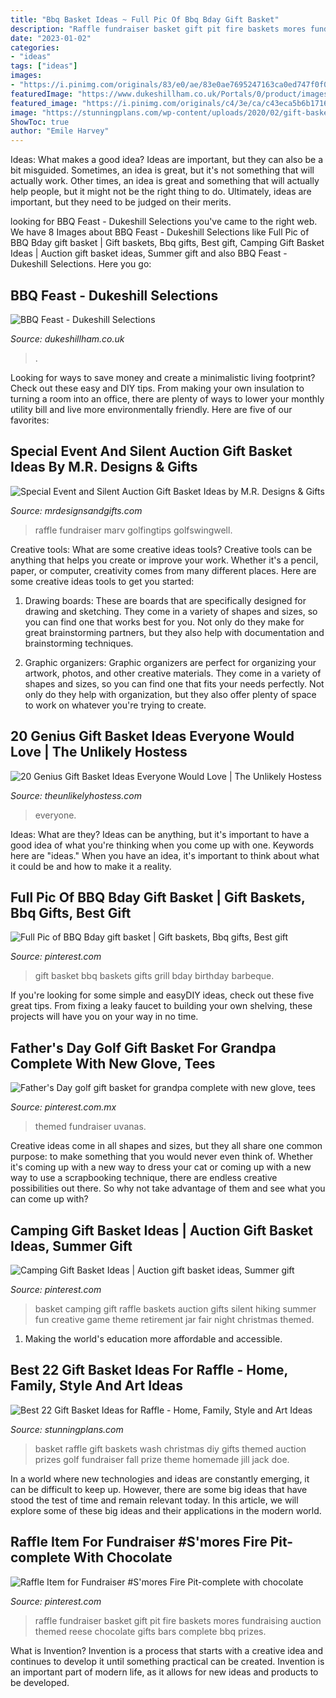 ```yaml
---
title: "Bbq Basket Ideas ~ Full Pic Of Bbq Bday Gift Basket"
description: "Raffle fundraiser basket gift pit fire baskets mores fundraising auction themed reese chocolate gifts bars complete bbq prizes"
date: "2023-01-02"
categories:
- "ideas"
tags: ["ideas"]
images:
- "https://i.pinimg.com/originals/83/e0/ae/83e0ae7695247163ca0ed747f0f05067.jpg"
featuredImage: "https://www.dukeshillham.co.uk/Portals/0/product/images/bbq-feast-20.jpg"
featured_image: "https://i.pinimg.com/originals/c4/3e/ca/c43eca5b6b1716b8a2efb5dcab5d5333.jpg"
image: "https://stunningplans.com/wp-content/uploads/2020/02/gift-basket-ideas-for-raffle-new-car-wash-of-gift-basket-ideas-for-raffle-scaled.jpg"
ShowToc: true
author: "Emile Harvey"
---
```



Ideas: What makes a good idea?
Ideas are important, but they can also be a bit misguided. Sometimes, an idea is great, but it's not something that will actually work. Other times, an idea is great and something that will actually help people, but it might not be the right thing to do. Ultimately, ideas are important, but they need to be judged on their merits.

	

		
looking for BBQ Feast - Dukeshill Selections you've came to the right web. We have 8 Images about BBQ Feast - Dukeshill Selections like Full Pic of BBQ Bday gift basket | Gift baskets, Bbq gifts, Best gift, Camping Gift Basket Ideas | Auction gift basket ideas, Summer gift and also BBQ Feast - Dukeshill Selections. Here you go:
		
    
## BBQ Feast - Dukeshill Selections

<img loading=lazy src="https://www.dukeshillham.co.uk/Portals/0/product/images/bbq-feast-20.jpg" onerror="this.onerror=null;this.src='https://tse1.mm.bing.net/th?id=OIP.oTTkTExTaKPsVko5i0DNfgHaE8&amp;pid=15.1';" alt="BBQ Feast - Dukeshill Selections">

_Source: dukeshillham.co.uk_

>. 

	

Looking for ways to save money and create a minimalistic living footprint? Check out these easy and DIY tips. From making your own insulation to turning a room into an office, there are plenty of ways to lower your monthly utility bill and live more environmentally friendly. Here are five of our favorites: 

    
## Special Event And Silent Auction Gift Basket Ideas By M.R. Designs &amp; Gifts

<img loading=lazy src="https://mrdesignsandgifts.com/wp-content/uploads/2013/10/Manheim-Custom-Golf.jpg" onerror="this.onerror=null;this.src='https://tse3.mm.bing.net/th?id=OIP.iuAzXIypvsIwpK2x9v7QXQHaLz&amp;pid=15.1';" alt="Special Event and Silent Auction Gift Basket Ideas by M.R. Designs &amp; Gifts">

_Source: mrdesignsandgifts.com_

>raffle fundraiser marv golfingtips golfswingwell. 

	

Creative tools: What are some creative ideas tools?
Creative tools can be anything that helps you create or improve your work. Whether it's a pencil, paper, or computer, creativity comes from many different places. Here are some creative ideas tools to get you started:
1. Drawing boards: These are boards that are specifically designed for drawing and sketching. They come in a variety of shapes and sizes, so you can find one that works best for you. Not only do they make for great brainstorming partners, but they also help with documentation and brainstorming techniques.

2. Graphic organizers: Graphic organizers are perfect for organizing your artwork, photos, and other creative materials. They come in a variety of shapes and sizes, so you can find one that fits your needs perfectly. Not only do they help with organization, but they also offer plenty of space to work on whatever you're trying to create.

    
## 20 Genius Gift Basket Ideas Everyone Would Love | The Unlikely Hostess

<img loading=lazy src="https://theunlikelyhostess.com/wp-content/uploads/2020/11/973576d864bfcc7f1a735e04fc19d3d0.jpg" onerror="this.onerror=null;this.src='https://tse2.mm.bing.net/th?id=OIP.WF_l2FSymqBDcCO7Ez6TQwHaJ4&amp;pid=15.1';" alt="20 Genius Gift Basket Ideas Everyone Would Love | The Unlikely Hostess">

_Source: theunlikelyhostess.com_

>everyone. 

	

Ideas: What are they?
Ideas can be anything, but it's important to have a good idea of what you're thinking when you come up with one. Keywords here are "ideas." When you have an idea, it's important to think about what it could be and how to make it a reality.

    
## Full Pic Of BBQ Bday Gift Basket | Gift Baskets, Bbq Gifts, Best Gift

<img loading=lazy src="https://i.pinimg.com/originals/c4/3e/ca/c43eca5b6b1716b8a2efb5dcab5d5333.jpg" onerror="this.onerror=null;this.src='https://tse1.mm.bing.net/th?id=OIP.zWnuZVLb_HvB8A7NQMnk0wHaLH&amp;pid=15.1';" alt="Full Pic of BBQ Bday gift basket | Gift baskets, Bbq gifts, Best gift">

_Source: pinterest.com_

>gift basket bbq baskets gifts grill bday birthday barbeque. 

	

If you're looking for some simple and easyDIY ideas, check out these five great tips. From fixing a leaky faucet to building your own shelving, these projects will have you on your way in no time.

    
## Father&#039;s Day Golf Gift Basket For Grandpa Complete With New Glove, Tees

<img loading=lazy src="https://i.pinimg.com/originals/83/e0/ae/83e0ae7695247163ca0ed747f0f05067.jpg" onerror="this.onerror=null;this.src='https://tse3.mm.bing.net/th?id=OIP.BodfddohXA1DE9DNJ5G7rgHaNK&amp;pid=15.1';" alt="Father&#039;s Day golf gift basket for grandpa complete with new glove, tees">

_Source: pinterest.com.mx_

>themed fundraiser uvanas. 

	

Creative ideas come in all shapes and sizes, but they all share one common purpose: to make something that you would never even think of. Whether it's coming up with a new way to dress your cat or coming up with a new way to use a scrapbooking technique, there are endless creative possibilities out there. So why not take advantage of them and see what you can come up with?

    
## Camping Gift Basket Ideas | Auction Gift Basket Ideas, Summer Gift

<img loading=lazy src="https://i.pinimg.com/736x/3d/81/79/3d8179bd49917544061cec7b91bb5376.jpg" onerror="this.onerror=null;this.src='https://tse3.mm.bing.net/th?id=OIP.eH_45bS4ifSTI3XhROEilAHaJ7&amp;pid=15.1';" alt="Camping Gift Basket Ideas | Auction gift basket ideas, Summer gift">

_Source: pinterest.com_

>basket camping gift raffle baskets auction gifts silent hiking summer fun creative game theme retirement jar fair night christmas themed. 

	

1. Making the world's education more affordable and accessible. 

    
## Best 22 Gift Basket Ideas For Raffle - Home, Family, Style And Art Ideas

<img loading=lazy src="https://stunningplans.com/wp-content/uploads/2020/02/gift-basket-ideas-for-raffle-new-car-wash-of-gift-basket-ideas-for-raffle-scaled.jpg" onerror="this.onerror=null;this.src='https://tse3.mm.bing.net/th?id=OIP.ju8JsDlG8KcGwJsPYZMV1AHaJ6&amp;pid=15.1';" alt="Best 22 Gift Basket Ideas for Raffle - Home, Family, Style and Art Ideas">

_Source: stunningplans.com_

>basket raffle gift baskets wash christmas diy gifts themed auction prizes golf fundraiser fall prize theme homemade jill jack doe. 

	

In a world where new technologies and ideas are constantly emerging, it can be difficult to keep up. However, there are some big ideas that have stood the test of time and remain relevant today. In this article, we will explore some of these big ideas and their applications in the modern world.

    
## Raffle Item For Fundraiser #S&#039;mores Fire Pit-complete With Chocolate

<img loading=lazy src="https://i.pinimg.com/736x/f7/5f/ff/f75fffe47b46eeb34397f93b4fbd9c29--bbq-fundraiser-basket-raffle.jpg" onerror="this.onerror=null;this.src='https://tse2.mm.bing.net/th?id=OIP._pxjxwqLz0GVMLpfzuqUFAHaLH&amp;pid=15.1';" alt="Raffle Item for Fundraiser #S&#039;mores Fire Pit-complete with chocolate">

_Source: pinterest.com_

>raffle fundraiser basket gift pit fire baskets mores fundraising auction themed reese chocolate gifts bars complete bbq prizes. 

	

What is Invention?
Invention is a process that starts with a creative idea and continues to develop it until something practical can be created. Invention is an important part of modern life, as it allows for new ideas and products to be developed.


